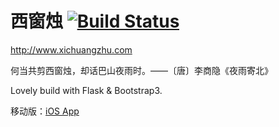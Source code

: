 西窗烛 [![Build Status](https://travis-ci.org/hustlzp/xichuangzhu.svg?branch=master)](https://travis-ci.org/hustlzp/xichuangzhu)
===

http://www.xichuangzhu.com

何当共剪西窗烛，却话巴山夜雨时。——〔唐〕李商隐《夜雨寄北》

Lovely build with Flask & Bootstrap3.

移动版：[iOS App](https://itunes.apple.com/cn/app/xi-chuang-zhu/id912139104)
